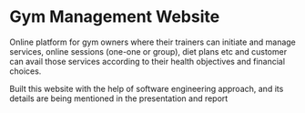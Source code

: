 # Gym Management Website
Online platform for gym owners where their trainers can initiate and manage services, online sessions (one-one or group), diet plans etc and customer can avail those services according to their health objectives and financial choices.

Built this website with the help of software engineering approach, and its details are being mentioned in the presentation and report

